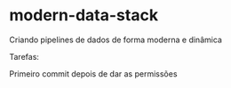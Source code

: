 # modern-data-stack
Criando pipelines de dados de forma moderna e dinâmica

Tarefas:

Primeiro commit
depois  de dar as permissões



